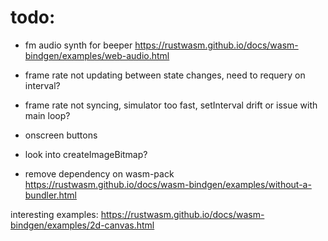 
# todo:
- fm audio synth for beeper
https://rustwasm.github.io/docs/wasm-bindgen/examples/web-audio.html

- frame rate not updating between state changes, need to requery on interval?
- frame rate not syncing, simulator too fast, setInterval drift or issue with main loop?

- onscreen buttons

- look into createImageBitmap?

- remove dependency on wasm-pack
https://rustwasm.github.io/docs/wasm-bindgen/examples/without-a-bundler.html

interesting examples:
https://rustwasm.github.io/docs/wasm-bindgen/examples/2d-canvas.html
